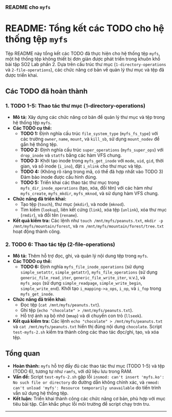
### README cho `myfs`



# README: Tổng kết các TODO cho hệ thống tệp `myfs`

Tệp README này tổng kết các TODO đã thực hiện cho hệ thống tệp `myfs`, một hệ thống tệp không thiết bị đơn giản được phát triển trong khuôn khổ bài tập SO2 Lab phần 2. Dựa trên cấu trúc thư mục (`1-directory-operations` và `2-file-operations`), các chức năng cơ bản về quản lý thư mục và tệp đã được triển khai.

## Các TODO đã hoàn thành

### 1. TODO 1-5: Thao tác thư mục (1-directory-operations)
- **Mô tả:** Xây dựng các chức năng cơ bản để quản lý thư mục và tệp trong hệ thống tệp `myfs`.
- **Các TODO cụ thể:**
    - **TODO 1:** Định nghĩa cấu trúc `file_system_type` (`myfs_fs_type`) với các trường `owner`, `name`, `mount`, và `kill_sb`, sử dụng `mount_nodev` để gắn hệ thống tệp.
    - **TODO 2:** Định nghĩa cấu trúc `super_operations` (`myfs_super_ops`) với `drop_inode` và `statfs` bằng các hàm VFS chung.
    - **TODO 3:** Khởi tạo inode trong `myfs_get_inode` với `mode`, `uid`, `gid`, thời gian, và số inode (`i_ino`), đặt `i_nlink` cho thư mục và tệp.
    - **TODO 4:** (Không rõ ràng trong mã, có thể đã hợp nhất vào TODO 3) Đảm bảo inode được cấu hình đúng.
    - **TODO 5:** Triển khai các thao tác thư mục trong `myfs_dir_inode_operations` (tạo, xóa, đổi tên) với các hàm như `myfs_create`, `myfs_mkdir`, `myfs_mknod`, và sử dụng hàm VFS chung.
- **Chức năng đã triển khai:**
    - Tạo tệp (`touch`), thư mục (`mkdir`), và node (`mknod`).
    - Tìm kiếm (`lookup`), liên kết cứng (`link`), xóa tệp (`unlink`), xóa thư mục (`rmdir`), và đổi tên (`rename`).
- **Kết quả kiểm tra:** Các lệnh như `touch /mnt/myfs/peanuts.txt`, `mkdir -p /mnt/myfs/mountain/forest`, và `rm /mnt/myfs/mountain/forest/tree.txt` hoạt động thành công.

### 2. TODO 6: Thao tác tệp (2-file-operations)
- **Mô tả:** Thêm hỗ trợ đọc, ghi, và quản lý nội dung tệp trong `myfs`.
- **Các TODO cụ thể:**
    - **TODO 6:** Định nghĩa `myfs_file_inode_operations` (sử dụng `simple_setattr`, `simple_getattr`), `myfs_file_operations` (sử dụng `generic_file_read_iter`, `generic_file_write_iter`, v.v.), và `myfs_aops` (sử dụng `simple_readpage`, `simple_write_begin`, `simple_write_end`). Khởi tạo `i_mapping->a_ops`, `i_op`, và `i_fop` trong `myfs_get_inode`.
- **Chức năng đã triển khai:**
    - Đọc tệp (`cat /mnt/myfs/peanuts.txt`).
    - Ghi tệp (`echo "chocolate" > /mnt/myfs/peanuts.txt`).
    - Hỗ trợ ánh xạ bộ nhớ (`mmap`) và di chuyển con trỏ (`llseek`).
- **Kết quả kiểm tra:** Các lệnh `echo "chocolate" > /mnt/myfs/peanuts.txt` và `cat /mnt/myfs/peanuts.txt` hiển thị đúng nội dung `chocolate`. Script `test-myfs-2.sh` kiểm tra thành công các thao tác đọc/ghi, tạo, và xóa tệp.

## Tổng quan
- **Hoàn thành:** `myfs` hỗ trợ đầy đủ các thao tác thư mục (TODO 1-5) và tệp (TODO 6), tương tự như `ramfs`, với dữ liệu lưu trong RAM.
- **Vấn đề:** Script `test-myfs-2.sh` gặp lỗi `insmod: can't insert 'myfs.ko': No such file or directory` do đường dẫn không chính xác, và `rmmod: can't unload 'myfs': Resource temporarily unavailable` do tiến trình vẫn sử dụng hệ thống tệp.
- **Kết luận:** Triển khai thành công các chức năng cơ bản, phù hợp với mục tiêu bài tập. Cần khắc phục lỗi môi trường để script chạy trơn tru.



---

